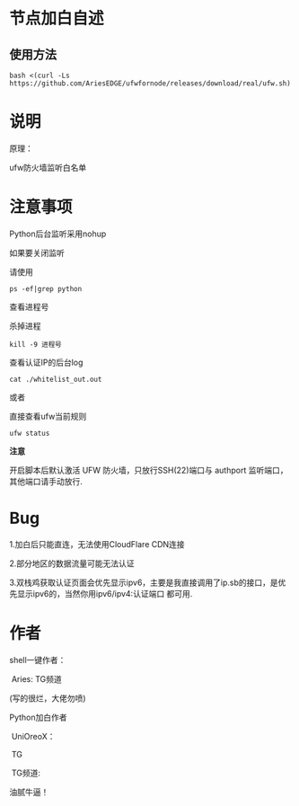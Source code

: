 # 节点加白自述

## 使用方法

```shell
bash <(curl -Ls https://github.com/AriesEDGE/ufwfornode/releases/download/real/ufw.sh)
```

# 说明

原理：

ufw防火墙监听白名单



# 注意事项

Python后台监听采用nohup



如果要关闭监听

请使用

`ps -ef|grep python`

查看进程号

杀掉进程

`kill -9 进程号`



查看认证IP的后台log

`cat ./whitelist_out.out`

或者

直接查看ufw当前规则

`ufw status`



**注意**

开启脚本后默认激活 UFW 防火墙，只放行SSH(22)端口与 authport 监听端口，其他端口请手动放行.

# Bug

1.加白后只能直连，无法使用CloudFlare CDN连接

2.部分地区的数据流量可能无法认证

3.双栈鸡获取认证页面会优先显示ipv6，主要是我直接调用了ip.sb的接口，是优先显示ipv6的，当然你用ipv6/ipv4:认证端口 都可用.

# 作者

shell一键作者：

​	Aries: TG频道 

[@aries_init]: https://t.me/aries_init

(写的很烂，大佬勿喷)



Python加白作者

​	UniOreoX： 

​	TG 

[@UniOreoX]: https://t.me/unioreox

​	TG频道: 

[@unichannelx]: https://t.me/unichannelx

油腻牛逼！
